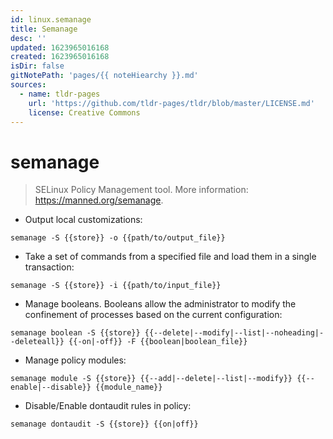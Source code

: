 ```yaml
---
id: linux.semanage
title: Semanage
desc: ''
updated: 1623965016168
created: 1623965016168
isDir: false
gitNotePath: 'pages/{{ noteHiearchy }}.md'
sources:
  - name: tldr-pages
    url: 'https://github.com/tldr-pages/tldr/blob/master/LICENSE.md'
    license: Creative Commons
---
```

# semanage

> SELinux Policy Management tool.
> More information: <https://manned.org/semanage>.

- Output local customizations:

`semanage -S {{store}} -o {{path/to/output_file}}`

- Take a set of commands from a specified file and load them in a single transaction:

`semanage -S {{store}} -i {{path/to/input_file}}`

- Manage booleans. Booleans allow the administrator to modify the confinement of processes based on the current configuration:

`semanage boolean -S {{store}} {{--delete|--modify|--list|--noheading|--deleteall}} {{-on|-off}} -F {{boolean|boolean_file}}`

- Manage policy modules:

`semanage module -S {{store}} {{--add|--delete|--list|--modify}} {{--enable|--disable}} {{module_name}}`

- Disable/Enable dontaudit rules in policy:

`semanage dontaudit -S {{store}} {{on|off}}`

